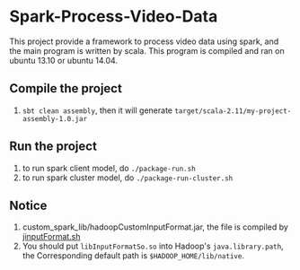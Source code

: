 # Spark-Process-Video-Data
This project provide a framework to process video data using spark, and the main program is written by scala. This program is compiled and ran on ubuntu 13.10 or ubuntu 14.04.

## Compile the project
1. `sbt clean assembly`, then it will generate `target/scala-2.11/my-project-assembly-1.0.jar`

## Run the project
1.  to run spark client model, do `./package-run.sh`  
2.  to run spark cluster model, do `./package-run-cluster.sh`

## Notice
1. custom_spark_lib/hadoopCustomInputFormat.jar, the file is compiled by [jinputFormat.sh](Hadoop-Process-Video-Data/blob/master/Hadoop_streaming_process_video_source_code/jinputFormat.sh)  
2. You should put `libInputFormatSo.so` into Hadoop's `java.library.path`, the Corresponding default path is `$HADOOP_HOME/lib/native`.  
